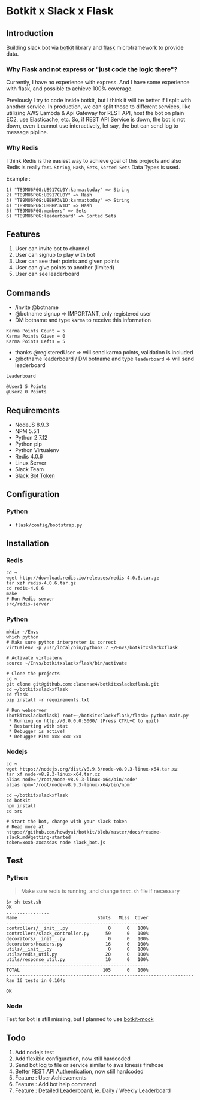 # Botkit x Slack x Flask

## Introduction

Building slack bot via [botkit](https://github.com/howdyai/botkit) library and [flask](https://github.com/pallets/flask) microframework to provide data.

### Why Flask and not express or "just code the logic there"?

Currently, I have no experience with express. And I have some experience with flask, and possible to achieve 100% coverage.

Previously I try to code inside botkit, but I think it will be better if I split with another service. In production, we can split those to different services, like utilizing AWS Lambda & Api Gateway for REST API, host the bot on plain EC2, use Elasticache, etc. So, if REST API Service is down, the bot is not down, even it cannot use interactively, let say, the bot can send log to message pipline.

### Why Redis

I think Redis is the easiest way to achieve goal of this projects and also Redis is really fast. `String`, `Hash`, `Sets`, `Sorted Sets` Data Types is used.

Example :

```
1) "T89MU6P6G:U8917CU0Y:karma:today" => String
2) "T89MU6P6G:U8917CU0Y" => Hash
3) "T89MU6P6G:U8BHP3V1D:karma:today" => String
4) "T89MU6P6G:U8BHP3V1D" => Hash
5) "T89MU6P6G:members" => Sets
6) "T89MU6P6G:leaderboard" => Sorted Sets
```

## Features

1. User can invite bot to channel
2. User can signup to play with bot
3. User can see their points and given points
4. User can give points to another (limited)
5. User can see leaderboard

## Commands

- /invite @botname
- @botname signup => IMPORTANT, only registered user
- DM botname and type `karma` to receive this information
```
Karma Points Count = 5
Karma Points Given = 0
Karma Points Lefts = 5
```
- thanks @registeredUser => will send karma points, validation is included
- @botname leaderboard / DM botname and type `leaderboard` => will send leaderboard
```
Leaderboard

@User1 5 Points
@User2 0 Points
```

## Requirements

- NodeJS 8.9.3
- NPM 5.5.1
- Python 2.7.12
- Python pip
- Python Virtualenv
- Redis 4.0.6
- Linux Server
- Slack Team
- [Slack Bot Token](https://github.com/howdyai/botkit/blob/master/docs/readme-slack.md#getting-started)

## Configuration

### Python

- `flask/config/bootstrap.py`

## Installation

### Redis

```
cd ~
wget http://download.redis.io/releases/redis-4.0.6.tar.gz
tar xzf redis-4.0.6.tar.gz
cd redis-4.0.6
make
# Run Redis server
src/redis-server
```

### Python

```
mkdir ~/Envs
which python
# Make sure python interpreter is correct
virtualenv -p /usr/local/bin/python2.7 ~/Envs/botkitxslackxflask

# Activate virtualenv
source ~/Envs/botkitxslackxflask/bin/activate

# Clone the projects
cd ~
git clone git@github.com:clasense4/botkitxslackxflask.git
cd ~/botkitxslackxflask
cd flask
pip install -r requirements.txt

# Run webserver
(botkitxslackxflask) root➜~/botkitxslackxflask/flask» python main.py
 * Running on http://0.0.0.0:5000/ (Press CTRL+C to quit)
 * Restarting with stat
 * Debugger is active!
 * Debugger PIN: xxx-xxx-xxx
```

### Nodejs

```
cd ~
wget https://nodejs.org/dist/v8.9.3/node-v8.9.3-linux-x64.tar.xz
tar xf node-v8.9.3-linux-x64.tar.xz
alias node='/root/node-v8.9.3-linux-x64/bin/node'
alias npm='/root/node-v8.9.3-linux-x64/bin/npm'

cd ~/botkitxslackxflask
cd botkit
npm install
cd src

# Start the bot, change with your slack token
# Read more at https://github.com/howdyai/botkit/blob/master/docs/readme-slack.md#getting-started
token=xoxb-axcasdas node slack_bot.js
```


## Test

### Python

> Make sure redis is running, and change `test.sh` file if necessary

```
$> sh test.sh
OK
................
Name                              Stmts   Miss  Cover
-----------------------------------------------------
controllers/__init__.py               0      0   100%
controllers/slack_controller.py      59      0   100%
decorators/__init__.py                0      0   100%
decorators/headers.py                16      0   100%
utils/__init__.py                     0      0   100%
utils/redis_util.py                  20      0   100%
utils/response_util.py               10      0   100%
-----------------------------------------------------
TOTAL                               105      0   100%
----------------------------------------------------------------------
Ran 16 tests in 0.164s

OK
```

### Node

Test for bot is still missing, but I planned to use [botkit-mock](https://github.com/gratifyguy/botkit-mock)

## Todo

1. Add nodejs test
2. Add flexible configuration, now still hardcoded
3. Send bot log to file or service similar to aws kinesis firehose
4. Better REST API Authentication, now still hardcoded
5. Feature : User Achievements
6. Feature : Add bot help command
7. Feature : Detailed Leaderboard, ie. Daily / Weekly Leaderboard
